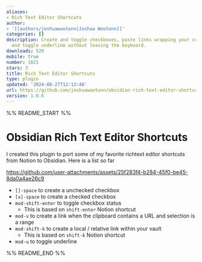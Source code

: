```yaml
---
aliases:
- Rich Text Editor Shortcuts
author:
- '[[authors/joshuawootonn|Joshua Wootonn]]'
categories: []
description: Create and toggle checkboxes, paste links wrapping your current selection,
  and toggle underline without leaving the keyboard.
downloads: 529
mobile: true
number: 1821
stars: 3
title: Rich Text Editor Shortcuts
type: plugin
updated: '2024-08-27T12:13:48'
url: https://github.com/joshuawootonn/obsidian-rich-text-editor-shortcuts
version: 1.0.6
---
```


%% README_START %%

# Obsidian Rich Text Editor Shortcuts

I created this plugin to port some of my favorite richtext editor shortcuts from Notion to Obsidian.
Here is a list so far

https://github.com/user-attachments/assets/25f283f4-b284-45f0-be45-8da0a4ae26c9

-   `[]-space` to create a unchecked checkbox
-   `[x]-space` to create a checked checkbox
-   `mod-shift-enter` to toggle checkbox status
    -   This is based on `shift-enter` Notion shortcut
-   `mod-v` to create a link when the clipboard contains a URL and selection is a range
-   `mod-shift-k` to create a local / relative link within your vault
    -   This is based on `shift-k` Notion shortcut
-   `mod-u` to toggle underline


%% README_END %%